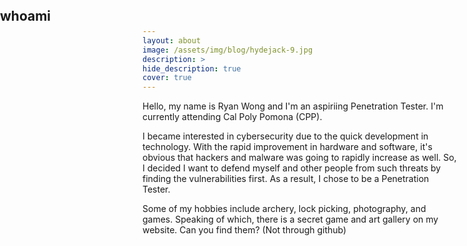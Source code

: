 ```yaml
---
layout: about
image: /assets/img/blog/hydejack-9.jpg
description: >
hide_description: true
cover: true
---
```

<section>

  <link rel="stylesheet" href="/style.css">
  <div class="hero-container">
	<h1 class="hero glitch layers" data-text="whoami" style="position: absolute; top: 5px; left: 0px; margin-bottom: -20px;">
  	<span>whoami</span></h1>
  </div>

</section>

Hello, my name is Ryan Wong and I'm an aspiriing Penetration Tester. I'm currently attending Cal Poly Pomona (CPP).

I became interested in cybersecurity due to the quick development in technology. With the rapid improvement in hardware and software, it's obvious that hackers and malware was going to rapidly increase as well. So, I decided I want to defend myself and other people from such threats by finding the vulnerabilities first. As a result, I chose to be a Penetration Tester.

Some of my hobbies include archery, lock picking, photography, and games. Speaking of which, there is a secret game and art gallery on my website. Can you find them? (Not through github)